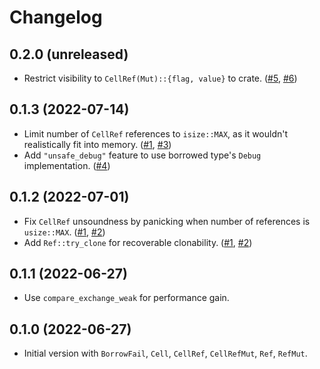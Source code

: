 # Changelog

## 0.2.0 (unreleased)

* Restrict visibility to `CellRef(Mut)::{flag, value}` to crate. ([#5], [#6])

[#5]: https://github.com/azriel91/rt_ref/issues/5
[#6]: https://github.com/azriel91/rt_ref/pull/6

## 0.1.3 (2022-07-14)

* Limit number of `CellRef` references to `isize::MAX`, as it wouldn't realistically fit into memory. ([#1], [#3])
* Add `"unsafe_debug"` feature to use borrowed type's `Debug` implementation. ([#4])

[#3]: https://github.com/azriel91/rt_ref/pull/3
[#4]: https://github.com/azriel91/rt_ref/pull/4

## 0.1.2 (2022-07-01)

* Fix `CellRef` unsoundness by panicking when number of references is `usize::MAX`. ([#1], [#2])
* Add `Ref::try_clone` for recoverable clonability. ([#1], [#2])

[#1]: https://github.com/azriel91/rt_ref/issues/1
[#2]: https://github.com/azriel91/rt_ref/pull/2

## 0.1.1 (2022-06-27)

* Use `compare_exchange_weak` for performance gain.

## 0.1.0 (2022-06-27)

* Initial version with `BorrowFail`, `Cell`, `CellRef`, `CellRefMut`, `Ref`, `RefMut`.
